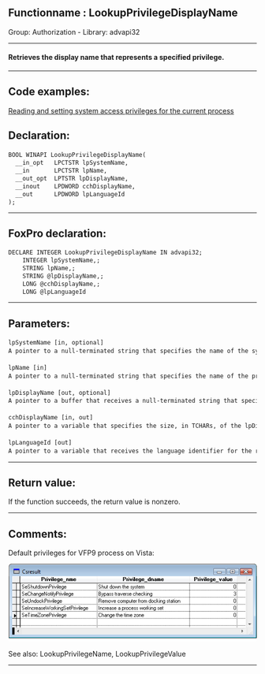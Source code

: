 <link rel="stylesheet" type="text/css" href="../../css/win32api.css">  
<link rel="stylesheet" href="https://cdnjs.cloudflare.com/ajax/libs/font-awesome/4.7.0/css/font-awesome.min.css">

## Functionname : LookupPrivilegeDisplayName
Group: Authorization - Library: advapi32    
***  


#### Retrieves the display name that represents a specified privilege.
***  


## Code examples:
[Reading and setting system access privileges for the current process](../../samples/sample_554.md)  

## Declaration:
```foxpro  
BOOL WINAPI LookupPrivilegeDisplayName(
  __in_opt   LPCTSTR lpSystemName,
  __in       LPCTSTR lpName,
  __out_opt  LPTSTR lpDisplayName,
  __inout    LPDWORD cchDisplayName,
  __out      LPDWORD lpLanguageId
);  
```  
***  


## FoxPro declaration:
```foxpro  
DECLARE INTEGER LookupPrivilegeDisplayName IN advapi32;
	INTEGER lpSystemName,;
	STRING lpName,;
	STRING @lpDisplayName,;
	LONG @cchDisplayName,;
	LONG @lpLanguageId  
```  
***  


## Parameters:
```txt  
lpSystemName [in, optional]
A pointer to a null-terminated string that specifies the name of the system on which the privilege name is retrieved.

lpName [in]
A pointer to a null-terminated string that specifies the name of the privilege, as defined in Winnt.h.

lpDisplayName [out, optional]
A pointer to a buffer that receives a null-terminated string that specifies the privilege display name.

cchDisplayName [in, out]
A pointer to a variable that specifies the size, in TCHARs, of the lpDisplayName buffer.

lpLanguageId [out]
A pointer to a variable that receives the language identifier for the returned display name.  
```  
***  


## Return value:
If the function succeeds, the return value is nonzero.  
***  


## Comments:
Default privileges for VFP9 process on Vista:  
  
<img src="images/vfpprivilegesonvista.png">  
  
See also: LookupPrivilegeName, LookupPrivilegeValue   
  
***  

